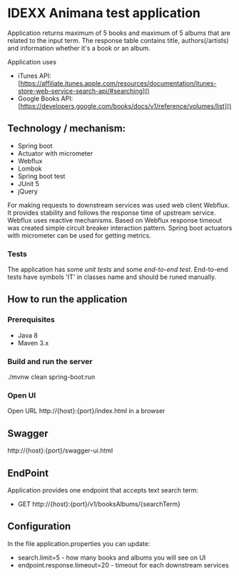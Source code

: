 # IDEXX Animana test application

Application returns maximum of 5 books and maximum of 5 albums that are
related to the input term. The response table contains title,
authors(/artists) and information whether it's a book or an album.


Application uses

- iTunes API:
  [https://affiliate.itunes.apple.com/resources/documentation/itunes-store-web-service-search-api/#searching]()
- Google Books API:
  [https://developers.google.com/books/docs/v1/reference/volumes/list]()

## Technology / mechanism:

- Spring boot
- Actuator with micrometer
- Webflux
- Lombok
- Spring boot test
- JUnit 5
- jQuery

For making requests to downstream services was used web client Webflux.
It provides stability and follows the response time of upstream service.
Webflux uses reactive mechanisms. Based on Webflux response timeout was
created simple circuit breaker interaction pattern. Spring boot
actuators with micrometer can be used for getting metrics.

### Tests

The application has some *unit tests* and some *end-to-end test*. End-to-end
tests have symbols 'IT' in classes name and should be runed manually.

## How to run the application

### Prerequisites

- Java 8
- Maven 3.x

### Build and run the server

./mvnw clean spring-boot:run

### Open UI

Open URL http://{host}:{port}/index.html in a browser

## Swagger

http://{host}:{port}/swagger-ui.html

## EndPoint

Application provides one endpoint that accepts text search term:
- GET http://{host}:{port}/v1/booksAlbums/{searchTerm}

## Configuration

In the file application.properties you can update:
- search.limit=5 - how many books and albums you will see on UI
- endpoint.response.timeout=20 - timeout for each downstream services

